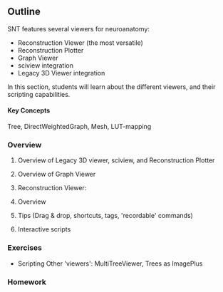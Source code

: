 ## Outline

SNT features several viewers for neuroanatomy:

- Reconstruction Viewer (the most versatile)
- Reconstruction Plotter
- Graph Viewer
- sciview integration
- Legacy 3D Viewer integration

In this section, students will learn about the different viewers, and their scripting capabilities.

#### Key Concepts
Tree, DirectWeightedGraph, Mesh, LUT-mapping

### Overview

1.  Overview of Legacy 3D viewer, sciview, and Reconstruction Plotter

2. Overview of Graph Viewer

3.  Reconstruction Viewer:
   1. Overview
   2. Tips (Drag & drop, shortcuts, tags, 'recordable' commands)
   3. Interactive scripts
   
### Exercises
- Scripting Other 'viewers': MultiTreeViewer, Trees as ImagePlus

### Homework
